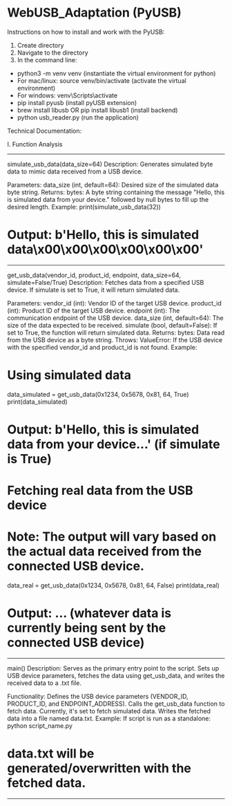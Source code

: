 # WebUSB_Adaptation (PyUSB)

Instructions on how to install and work with the PyUSB:

1. Create directory
2. Navigate to the directory
3. In the command line:
* python3 -m venv venv (instantiate the virtual environment for python)
* For mac/linux: source venv/bin/activate (activate the virtual environment)
* For windows: venv\Scripts\activate
* pip install pyusb (install pyUSB extension)
* brew install libusb OR pip install libusb1 (install backend)
* python usb_reader.py (run the application)

Technical Documentation:

I. Function Analysis
******************************
simulate_usb_data(data_size=64)
Description:
Generates simulated byte data to mimic data received from a USB device.

Parameters:
data_size (int, default=64): Desired size of the simulated data byte string.
Returns:
bytes: A byte string containing the message "Hello, this is simulated data from your device." followed by null bytes to fill up the desired length.
Example:
print(simulate_usb_data(32))
# Output: b'Hello, this is simulated data\x00\x00\x00\x00\x00\x00'
*****************************
get_usb_data(vendor_id, product_id, endpoint, data_size=64, simulate=False/True)
Description:
Fetches data from a specified USB device. If simulate is set to True, it will return simulated data.

Parameters:
vendor_id (int): Vendor ID of the target USB device.
product_id (int): Product ID of the target USB device.
endpoint (int): The communication endpoint of the USB device.
data_size (int, default=64): The size of the data expected to be received.
simulate (bool, default=False): If set to True, the function will return simulated data.
Returns:
bytes: Data read from the USB device as a byte string.
Throws:
ValueError: If the USB device with the specified vendor_id and product_id is not found.
Example:
# Using simulated data
data_simulated = get_usb_data(0x1234, 0x5678, 0x81, 64, True)
print(data_simulated)
# Output: b'Hello, this is simulated data from your device...' (if simulate is True)

# Fetching real data from the USB device
# Note: The output will vary based on the actual data received from the connected USB device.
data_real = get_usb_data(0x1234, 0x5678, 0x81, 64, False)
print(data_real)
# Output: ... (whatever data is currently being sent by the connected USB device)
**********************************************
main()
Description:
Serves as the primary entry point to the script. Sets up USB device parameters, fetches the data using get_usb_data, and writes the received data to a .txt file.

Functionality:
Defines the USB device parameters (VENDOR_ID, PRODUCT_ID, and ENDPOINT_ADDRESS).
Calls the get_usb_data function to fetch data. Currently, it's set to fetch simulated data.
Writes the fetched data into a file named data.txt.
Example:
If script is run as a standalone:
python script_name.py
# data.txt will be generated/overwritten with the fetched data.
************************************************






